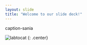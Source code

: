```yaml
---
layout: slide
title: "Welcome to our slide deck!"
---
```


caption-sania

![labtocat](https://octodex.github.com/images/labtocat.png)
{: .center}
